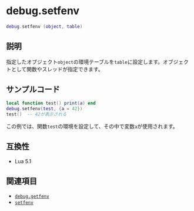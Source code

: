 # debug.setfenv

```lua
debug.setfenv (object, table)
```

## 説明

指定したオブジェクト`object`の環境テーブルを`table`に設定します。オブジェクトとして関数やスレッドが指定できます。

## サンプルコード

```lua
local function test() print(a) end
debug.setfenv(test, {a = 42})
test()  -- 42が表示される
```

この例では、関数`test`の環境を設定して、その中で変数`a`が使用されます。

## 互換性

- Lua 5.1

## 関連項目

- [`debug.getfenv`](getfenv.md)
- [`setfenv`](../std/setfenv.md)
